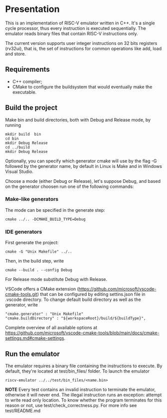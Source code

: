 # Presentation 

This is an implementation of RISC-V emulator written in C++.
It's a single cycle processor, thus every instruction is executed sequentially.
The emulator reads binary files that contain RISC-V instructions only.

The current version supports user integer instructions on 32 bits registers (rv32ui), that is, the set of instructions for common operations like add, load and store.

## Requirements

- C++ compiler;
- CMake to configure the buildsystem that would eventually make the executable.

<!-- 
### Make your own bin files ###

The directory test/bin_files contains a set of binary files downloaded from https://github.com/riscv/riscv-tests, the official repository.
It's possible to add new files made by yourself.
All you need is to install the gcc version for RISC-V processors; 
instructions in the repository https://github.com/RISC-V/RISC-V-gnu-toolchain.
To work properly remember to edit the $RISCV environment variable with value /opt/riscv and make it  _writable_ (chmod ugo+w).
-->

## Build the project

Make bin and build directories, both with Debug and Release mode, by running

    mkdir build  bin
    cd bin
    mkdir Debug Release
    cd ../build
    mkdir Debug Release

Optionally, you can specify which generator cmake will use by the flag -G followed by the generator name, by default in Linux is Make and in Windows Visual Studio.  

Choose a mode (either Debug or Release), let's suppose Debug, and based on the generator choosen run one of the following commands:

### Make-like generators ###

The mode can be specified in the generate step:

    cmake ../.. -DCMAKE_BUILD_TYPE=Debug

### IDE generators ###

First generate the project:

    cmake -G "Unix Makefile" ../.. 

Then, in the build step, write

    cmake --build . --config Debug
    
For Release mode substitute Debug with Release.

VSCode offers a CMake extension  (https://github.com/microsoft/vscode-cmake-tools.git) that can be configured by editing settins.json file in .vscode directory.
To change default build directory as well as the generator, write

    "cmake.generator" : "Unix Makefile"
    "cmake.buildDirectory" : "${workspaceRoot}/build/${buildType}",

Complete overview of all available options at https://github.com/microsoft/vscode-cmake-tools/blob/main/docs/cmake-settings.md#cmake-settings.

## Run the emulator ##

The emulator requires a binary file containing the instructions to execute.
By default, they're located at test/bin_files/ folder.
To launch the emulator

    riscv-emulator ../../test/bin_files/<name.bin>

**NOTE** 
Every test contains an invalid instruction to terminate the emulator, otherwise it will never end.
The illegal instruction runs an exception: attempt to write read only location.
To know whether the program terminates for this reason or not, use test/check_correctness.py.
For more info see test/README.md

